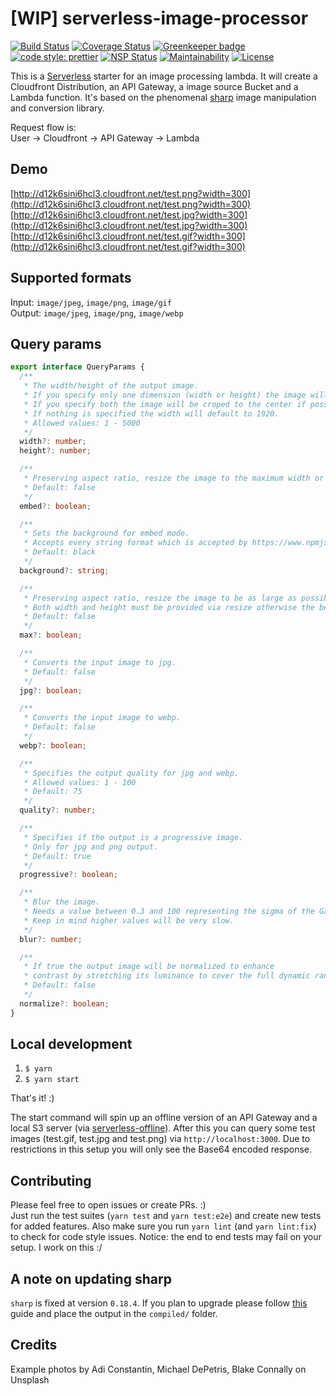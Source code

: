 # [WIP] serverless-image-processor

[![Build Status](https://travis-ci.org/Mercateo/serverless-image-processor.svg?branch=master)](https://travis-ci.org/Mercateo/serverless-image-processor)
[![Coverage Status](https://coveralls.io/repos/github/Mercateo/serverless-image-processor/badge.svg?branch=master)](https://coveralls.io/github/Mercateo/serverless-image-processor?branch=master)
[![Greenkeeper badge](https://badges.greenkeeper.io/Mercateo/serverless-image-processor.svg)](https://greenkeeper.io/)
[![code style: prettier](https://img.shields.io/badge/code_style-prettier-ff69b4.svg?style=flat-square)](https://github.com/prettier/prettier)
[![NSP Status](https://nodesecurity.io/orgs/opensource/projects/c56c0c76-edb1-460a-95c0-4be30a573a57/badge)](https://nodesecurity.io/orgs/opensource/projects/c56c0c76-edb1-460a-95c0-4be30a573a57)
[![Maintainability](https://api.codeclimate.com/v1/badges/149b0866f7121aad91a9/maintainability)](https://codeclimate.com/github/Mercateo/serverless-image-processor/maintainability)
[![License](https://img.shields.io/badge/License-Apache%202.0-blue.svg)](https://github.com/Mercateo/serverless-image-processor/blob/master/LICENSE)

This is a [Serverless](https://serverless.com) starter for an image processing lambda. It will create a Cloudfront Distribution, an API Gateway, a image source Bucket and a Lambda function. It's based on the phenomenal [sharp](https://github.com/lovell/sharp) image manipulation and conversion library.

Request flow is:  
User -> Cloudfront -> API Gateway -> Lambda

## Demo
[http://d12k6sini6hcl3.cloudfront.net/test.png?width=300](http://d12k6sini6hcl3.cloudfront.net/test.png?width=300)  
[http://d12k6sini6hcl3.cloudfront.net/test.jpg?width=300](http://d12k6sini6hcl3.cloudfront.net/test.jpg?width=300)  
[http://d12k6sini6hcl3.cloudfront.net/test.gif?width=300](http://d12k6sini6hcl3.cloudfront.net/test.gif?width=300)

## Supported formats
  
Input: ```image/jpeg```, ```image/png```, ```image/gif```  
Output: ```image/jpeg```, ```image/png```, ```image/webp```


## Query params
```typescript
export interface QueryParams {
  /**
   * The width/height of the output image.
   * If you specify only one dimension (width or height) the image will be scaled respecting the ratio.
   * If you specify both the image will be croped to the center if possible.
   * If nothing is specified the width will default to 1920.
   * Allowed values: 1 - 5000
   */
  width?: number;
  height?: number;

  /**
   * Preserving aspect ratio, resize the image to the maximum width or height specified then embed on a background of the exact width and height specified.
   * Default: false
   */
  embed?: boolean;

  /**
   * Sets the background for embed mode.
   * Accepts every string format which is accepted by https://www.npmjs.com/package/color.
   * Default: black
   */
  background?: string;

  /**
   * Preserving aspect ratio, resize the image to be as large as possible while ensuring its dimensions are less than or equal to the width and height specified.
   * Both width and height must be provided via resize otherwise the behaviour will default to crop.
   * Default: false
   */
  max?: boolean;

  /**
   * Converts the input image to jpg.
   * Default: false
   */
  jpg?: boolean;

  /**
   * Converts the input image to webp.
   * Default: false
   */
  webp?: boolean;

  /**
   * Specifies the output quality for jpg and webp.
   * Allowed values: 1 - 100
   * Default: 75
   */
  quality?: number;

  /**
   * Specifies if the output is a progressive image.
   * Only for jpg and png output.
   * Default: true
   */
  progressive?: boolean;

  /**
   * Blur the image.
   * Needs a value between 0.3 and 100 representing the sigma of the Gaussian mask, where sigma = 1 + radius / 2.
   * Keep in mind higher values will be very slow.
   */
  blur?: number;

  /**
   * If true the output image will be normalized to enhance
   * contrast by stretching its luminance to cover the full dynamic range.
   * Default: false
   */
  normalize?: boolean;
}
```

## Local development

1. ```$ yarn```
2. ```$ yarn start```

That's it! :)

The start command will spin up an offline version of an API Gateway and a local S3 server (via [serverless-offline](https://github.com/dherault/serverless-offline)). After this you can query some test images (test.gif, test.jpg and test.png) via ```http://localhost:3000```. Due to restrictions in this setup you will only see the Base64 encoded response. 

## Contributing
Please feel free to open issues or create PRs. :)  
Just run the test suites (```yarn test``` and ```yarn test:e2e```) and create new tests for added features.
Also make sure you run ```yarn lint``` (and ```yarn lint:fix```) to check for code style issues.
Notice: the end to end tests may fail on your setup. I work on this :/

## A note on updating sharp
```sharp``` is fixed at version ```0.18.4```. If you plan to upgrade please follow [this](http://sharp.dimens.io/en/stable/install/#aws-lambda) guide and place the output in the ```compiled/``` folder.

## Credits
Example photos by Adi Constantin, Michael DePetris, Blake Connally on Unsplash

